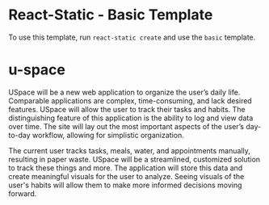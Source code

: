 # React-Static - Basic Template

To use this template, run `react-static create` and use the `basic` template.
# u-space
  USpace will be a new web application to organize the user’s daily life. Comparable applications are complex, time-consuming, and lack desired features. USpace will allow the user to track their tasks and habits.  The distinguishing feature of this application is the ability to log and view data over time. The site will lay out the most important aspects of the user’s day-to-day workflow, allowing for simplistic organization. 

  The current user tracks tasks, meals, water, and appointments manually, resulting in paper waste. USpace will be a streamlined, customized solution to track these things and more. The application will store this data and create meaningful visuals for the user to analyze. Seeing visuals of the user's habits will allow them to make more informed decisions moving forward.

